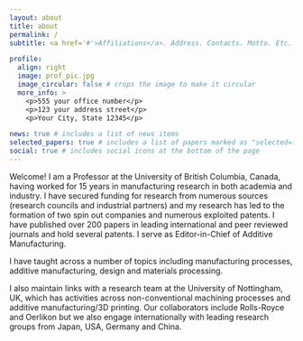 ```yaml
---
layout: about
title: about
permalink: /
subtitle: <a href='#'>Affiliations</a>. Address. Contacts. Motto. Etc.

profile:
  align: right
  image: prof_pic.jpg
  image_circular: false # crops the image to make it circular
  more_info: >
    <p>555 your office number</p>
    <p>123 your address street</p>
    <p>Your City, State 12345</p>

news: true # includes a list of news items
selected_papers: true # includes a list of papers marked as "selected={true}"
social: true # includes social icons at the bottom of the page
---
```


Welcome! I am a Professor at the University of British Columbia, Canada, having worked for 15 years in manufacturing research in both academia and industry. I have secured funding for research from numerous sources (research councils and industrial partners) and my research has led to the formation of two spin out companies and numerous exploited patents. I have published over 200 papers in leading international and peer reviewed journals and hold several patents. I serve as Editor-in-Chief of Additive Manufacturing.

I have taught across a number of topics including manufacturing processes, additive manufacturing, design and materials processing.

I also maintain links with a research team at the University of Nottingham, UK, which has activities across non-conventional machining processes and additive manufacturing/3D printing. Our collaborators include Rolls-Royce and Oerlikon but we also engage internationally with leading research groups from Japan, USA, Germany and China.
